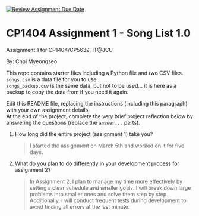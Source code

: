 [![Review Assignment Due Date](https://classroom.github.com/assets/deadline-readme-button-22041afd0340ce965d47ae6ef1cefeee28c7c493a6346c4f15d667ab976d596c.svg)](https://classroom.github.com/a/qUUpU0-B)
# CP1404 Assignment 1 - Song List 1.0

Assignment 1 for CP1404/CP5632, IT@JCU

By: Choi Myeongseo

This repo contains starter files including a Python file and two CSV files.  
`songs.csv` is a data file for you to use.  
`songs_backup.csv` is the same data, but not to be used... it is here as a backup to copy the data from if you need it
again.

Edit this README file, replacing the instructions (including this paragraph) with your own assignment details.  
At the end of the project, complete the very brief project reflection below by answering the questions (replace
the `answer...` parts).

1. How long did the entire project (assignment 1) take you?

   > I started the assignment on March 5th and worked on it for five days.

2. What do you plan to do differently in your development process for assignment 2?

   > In Assignment 2, I plan to manage my time more effectively by setting a clear schedule and smaller goals. I will break down large problems into smaller ones and solve them step by step. Additionally, I will conduct frequent tests during development to avoid finding all errors at the last minute.
